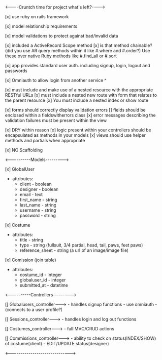 <----Cruntch time for project what's left?---->

[x] use ruby on rails framework

[x] model relationship requirements

[x] model validations to protect against bad/invalid data

[x] included a ActiveRecord Scope method
    [x] is that method chainable? (did you use AR query methods within it like #.where and #.order?)
    Use these over native Ruby methods like #.find_all or #.sort

[x] app provides standard user auth. including signup, login, logout and passwords

[x] Omniauth to allow login from another service ^

[x] must include and make use of a nested resource with the appropriate RESTful URLs
    [x] must include a nested new route with form that relates to the parent resource
    [x] You must include a nested index or show route

[x] forms should correctly display validation errors
    [] fields should be enclosed within a fieldswitherrors class
    [x] error messages describing the validation failures must be present within the view

[x] DRY within reason
    [x] logic present within your controllers should be encapsulated as methods in your models
    [x] views should use helper methods and partials when appropriate

[x] NO Scaffolding



<----------Models--------->

[x] GlobalUser 
  - attributes:
      - client - boolean
      - designer - boolean
      - email - text
      - first_name - string
      - last_name - string
      - username - string
      - password - string

[x] Costume
  - attributes:
      - title - string
      - type - string (fullsuit, 3/4 partial, head, tail, paws, feet paws)
      - reference_sheet - string (a url of an image/image file)
  
[x] Comission (join table)
  - attributes:
      - costume_id - integer
      - globaluser_id - integer
      - submitted_at - datetime


  <----------Controllers--------->

[] Globalusers_controller--->
    - handles signup functions
    - use omniauth
    - (connects to a user profile?)

[] Sessions_controller--->
    - handles login and log out functions

[] Costumes_controller--->
    - full MVC/CRUD actions 

[] Commissions_controller--->
    - ability to check on status(INDEX/SHOW) of costume(client)
    - EDIT/UPDATE status(designer)


  <------------------------------>

